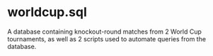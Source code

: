 # worldcup.sql
A database containing knockout-round matches from 2 World Cup tournaments, as well as 2 scripts used to automate queries from the database.
